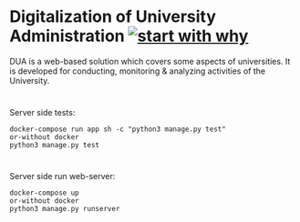 # Digitalization of University Administration [![start with why](https://img.shields.io/badge/%20UnitTests-passing%3F-green.svg?style=flat)](https://memegenerator.net/instance/64653922/success-kid-all-unit-tests-passed)

DUA is a web-based solution which covers some aspects of universities. It is developed for conducting, monitoring & analyzing activities of the University.
#
Server side tests:
```
docker-compose run app sh -c "python3 manage.py test"
or-without docker
python3 manage.py test
```
#
Server side run web-server:
```
docker-compose up
or-without docker
python3 manage.py runserver
```
